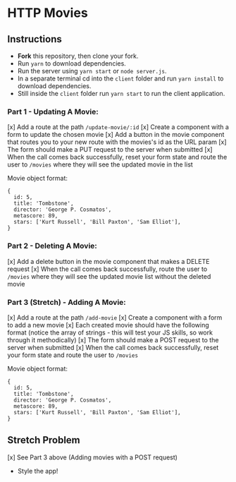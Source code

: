 # HTTP Movies

## Instructions

- **Fork** this repository, then clone your fork.
- Run `yarn` to download dependencies.
- Run the server using `yarn start` or `node server.js`.
- In a separate terminal cd into the `client` folder and run `yarn install` to download dependencies.
- Still inside the `client` folder run `yarn start` to run the client application.

### Part 1 - Updating A Movie:

[x] Add a route at the path `/update-movie/:id`
[x] Create a component with a form to update the chosen movie
[x] Add a button in the movie component that routes you to your new route with the movies's id as the URL param
[x] The form should make a PUT request to the server when submitted
[x] When the call comes back successfully, reset your form state and route the user to `/movies` where they will see the updated movie in the list

Movie object format:

```
{
  id: 5,
  title: 'Tombstone',
  director: 'George P. Cosmatos',
  metascore: 89,
  stars: ['Kurt Russell', 'Bill Paxton', 'Sam Elliot'],
}
```

### Part 2 - Deleting A Movie:

[x] Add a delete button in the movie component that makes a DELETE request
[x] When the call comes back successfully, route the user to `/movies` where they will see the updated movie list without the deleted movie

### Part 3 (Stretch) - Adding A Movie:

[x] Add a route at the path `/add-movie`
[x] Create a component with a form to add a new movie
[x] Each created movie should have the following format (notice the array of strings - this will test your JS skills, so work through it methodically)
[x] The form should make a POST request to the server when submitted
[x] When the call comes back successfully, reset your form state and route the user to `/movies`

Movie object format:

```
{
  id: 5,
  title: 'Tombstone',
  director: 'George P. Cosmatos',
  metascore: 89,
  stars: ['Kurt Russell', 'Bill Paxton', 'Sam Elliot'],
}
```

## Stretch Problem

[x] See Part 3 above (Adding movies with a POST request)
- Style the app!
